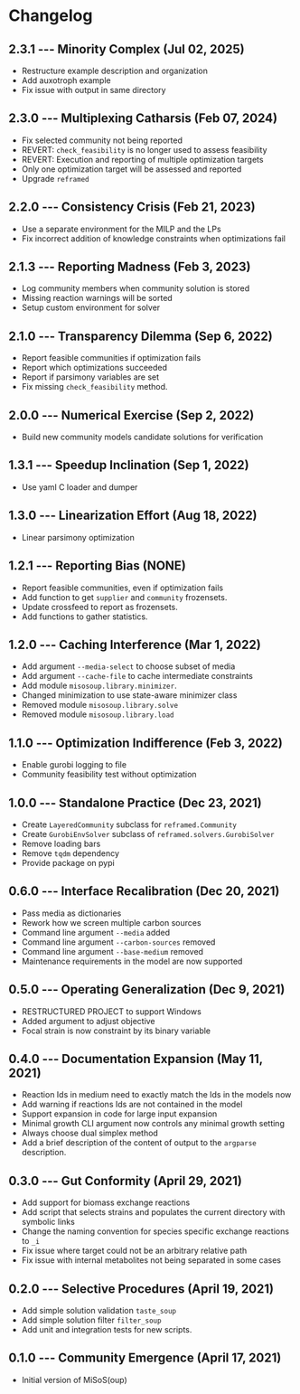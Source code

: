 # Changelog

## 2.3.1 --- Minority Complex (Jul 02, 2025)

- Restructure example description and organization
- Add auxotroph example
- Fix issue with output in same directory

## 2.3.0 --- Multiplexing Catharsis (Feb 07, 2024)

- Fix selected community not being reported
- REVERT: `check_feasibility` is no longer used to assess feasibility
- REVERT: Execution and reporting of multiple optimization targets
- Only one optimization target will be assessed and reported
- Upgrade `reframed`

## 2.2.0 --- Consistency Crisis (Feb 21, 2023)

- Use a separate environment for the MILP and the LPs
- Fix incorrect addition of knowledge constraints when optimizations fail

## 2.1.3 --- Reporting Madness (Feb 3, 2023)

- Log community members when community solution is stored
- Missing reaction warnings will be sorted
- Setup custom environment for solver

## 2.1.0 --- Transparency Dilemma (Sep 6, 2022)

- Report feasible communities if optimization fails
- Report which optimizations succeeded
- Report if parsimony variables are set
- Fix missing `check_feasibility` method.

## 2.0.0 --- Numerical Exercise (Sep 2, 2022)

- Build new community models candidate solutions for verification

## 1.3.1 --- Speedup Inclination (Sep 1, 2022)

- Use yaml C loader and dumper

## 1.3.0 --- Linearization Effort (Aug 18, 2022)

- Linear parsimony optimization

## 1.2.1 --- Reporting Bias (NONE)

- Report feasible communities, even if optimization fails
- Add function to get `supplier` and `community` frozensets.
- Update crossfeed to report as frozensets.
- Add functions to gather statistics.

## 1.2.0 --- Caching Interference (Mar 1, 2022)

- Add argument `--media-select` to choose subset of media
- Add argument `--cache-file` to cache intermediate constraints
- Add module `misosoup.library.minimizer`.
- Changed minimization to use state-aware minimizer class
- Removed module `misosoup.library.solve`
- Removed module `misosoup.library.load`

## 1.1.0 --- Optimization Indifference (Feb 3, 2022)

- Enable gurobi logging to file
- Community feasibility test without optimization

## 1.0.0 --- Standalone Practice (Dec 23, 2021)

- Create `LayeredCommunity` subclass for `reframed.Community`
- Create `GurobiEnvSolver` subclass of `reframed.solvers.GurobiSolver`
- Remove loading bars
- Remove `tqdm` dependency
- Provide package on pypi

## 0.6.0 --- Interface Recalibration (Dec 20, 2021)

- Pass media as dictionaries
- Rework how we screen multiple carbon sources
- Command line argument `--media` added
- Command line argument `--carbon-sources` removed
- Command line argument `--base-medium` removed
- Maintenance requirements in the model are now supported

## 0.5.0 --- Operating Generalization (Dec 9, 2021)

- RESTRUCTURED PROJECT to support Windows
- Added argument to adjust objective
- Focal strain is now constraint by its binary variable

## 0.4.0 --- Documentation Expansion (May 11, 2021)

- Reaction Ids in medium need to exactly match the Ids in the models now
- Add warning if reactions Ids are not contained in the model
- Support expansion in code for large input expansion
- Minimal growth CLI argument now controls any minimal growth setting
- Always choose dual simplex method
- Add a brief description of the content of output to the `argparse` description.

## 0.3.0 --- Gut Conformity (April 29, 2021)

- Add support for biomass exchange reactions
- Add script that selects strains and populates the current directory with symbolic links
- Change the naming convention for species specific exchange reactions to `_i`
- Fix issue where target could not be an arbitrary relative path
- Fix issue with internal metabolites not being separated in some cases

## 0.2.0 --- Selective Procedures (April 19, 2021)

- Add simple solution validation `taste_soup`
- Add simple solution filter `filter_soup`
- Add unit and integration tests for new scripts.

## 0.1.0 --- Community Emergence (April 17, 2021)

- Initial version of MiSoS(oup)
